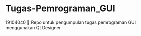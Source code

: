 # Tugas-Pemrograman_GUI 
19104040
🏡 Repo untuk pengumpulan tugas pemrograman GUI menggunakan Qt Designer
<img src =  ""> 
<img src =  ""> 
